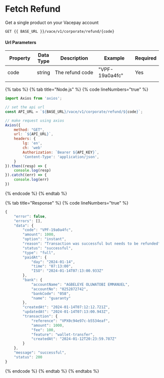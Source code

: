 # Fetch Refund

Get a single product on your Vacepay account

```
GET {{ BASE_URL }}/vace/v1/corporate/refund/{code}
```

#### Url Parameters

<table><thead><tr><th width="129">Property</th><th>Data Type</th><th width="277">Description</th><th width="200">Example</th><th>Required</th></tr></thead><tbody><tr><td>code</td><td>string</td><td>The refund code</td><td>"VPF-19a0a4fc"</td><td>Yes</td></tr><tr><td></td><td></td><td></td><td></td><td></td></tr></tbody></table>

{% tabs %}
{% tab title="Node.js" %}
{% code lineNumbers="true" %}
```javascript
import Axios from 'axios';

// set the api url
const API_URL = `${BASE_URL}/vace/v1/corporate/refund/${code}`;

// make request using axios
Axios({
    method: "GET",
    url: `${API_URL}`,
    headers: {
        lg: 'en',
        ch: 'web'
        Authorization: `Bearer ${API_KEY}`,
        'Content-Type': 'application/json',
    }
}).then((resp) => {
    console.log(resp)
}).catch((err) => {
    console.log(err)
})
```
{% endcode %}
{% endtab %}

{% tab title="Response" %}
{% code lineNumbers="true" %}
```javascript
{
    "error": false,
    "errors": [],
    "data": {
        "code": "VPF-19a0a4fc",
        "amount": 1000,
        "option": "instant",
        "reason": "Transaction was successful but needs to be refunded",
        "status": "successful",
        "type": "full",
        "paidAt": {
            "day": "2024-01-14",
            "time": "07:13:00",
            "ISO": "2024-01-14T07:13:00.933Z"
        },
        "bank": {
            "accountName": "AGBELEYE OLUWATOBI EMMANUEL",
            "accountNo": "0252872742",
            "bankCode": "058",
            "name": "guaranty"
        },
        "createdAt": "2024-01-14T07:12:12.721Z",
        "updatedAt": "2024-01-14T07:13:00.943Z",
        "transaction": {
            "reference": "VPX0c94e97c-b5534eaf",
            "amount": 1000,
            "fee": 100,
            "feature": "wallet-transfer",
            "createdAt": "2024-01-12T20:23:59.787Z"
        }
    },
    "message": "successful",
    "status": 200
}
```
{% endcode %}
{% endtab %}
{% endtabs %}
